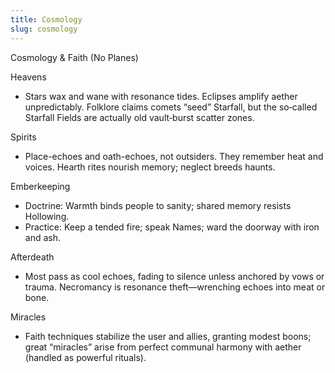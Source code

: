 ```yaml
---
title: Cosmology
slug: cosmology
---
```


Cosmology & Faith (No Planes)

Heavens
- Stars wax and wane with resonance tides. Eclipses amplify aether unpredictably. Folklore claims comets “seed” Starfall, but the so‑called Starfall Fields are actually old vault‑burst scatter zones.

Spirits
- Place-echoes and oath-echoes, not outsiders. They remember heat and voices. Hearth rites nourish memory; neglect breeds haunts.

Emberkeeping
- Doctrine: Warmth binds people to sanity; shared memory resists Hollowing.
- Practice: Keep a tended fire; speak Names; ward the doorway with iron and ash.

Afterdeath
- Most pass as cool echoes, fading to silence unless anchored by vows or trauma. Necromancy is resonance theft—wrenching echoes into meat or bone.

Miracles
- Faith techniques stabilize the user and allies, granting modest boons; great “miracles” arise from perfect communal harmony with aether (handled as powerful rituals).
